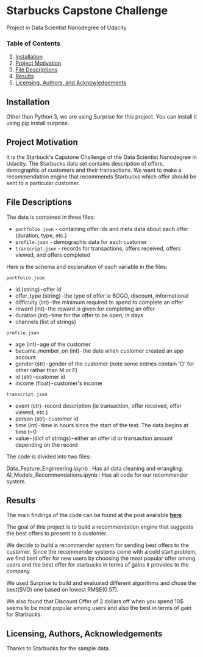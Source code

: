 # Starbucks Capstone Challenge
Project in Data Scientist Nanodegree of Udacity

### Table of Contents

1. [Installation](#installation)
2. [Project Motivation](#motivation)
3. [File Descriptions](#files)
4. [Results](#results)
5. [Licensing, Authors, and Acknowledgements](#licensing)

## Installation <a name="installation"></a>

Other than Python 3, we are using Surprise for this project. You can install it using pip install surprise.

## Project Motivation<a name="motivation"></a>

It is the Starbuck's Capstone Challenge of the Data Scientist Nanodegree in Udacity. The Starbucks data set contains description of offers, demographic of customers and their transactions. We want to make a recommendation engine that recommends Starbucks which offer should be sent to a particular customer.


## File Descriptions <a name="files"></a>


The data is contained in three files:
- `portfolio.json` - containing offer ids and meta data about each offer (duration, type, etc.)
- `profile.json` - demographic data for each customer
- `transcript.json` - records for transactions, offers received, offers viewed, and offers completed

Here is the schema and explanation of each variable in the files:

`portfolio.json`
- id (string) - offer id
- offer_type (string) - the type of offer ie BOGO, discount, informational
- difficulty (int) - the minimum required to spend to complete an offer
- reward (int) - the reward is given for completing an offer
- duration (int) - time for the offer to be open, in days
- channels (list of strings)

`profile.json`
- age (int) - age of the customer
- became_member_on (int) - the date when customer created an app account
- gender (str) - gender of the customer (note some entries contain 'O' for other rather than M or F)
- id (str) - customer id
- income (float) - customer's income

`transcript.json`
- event (str) - record description (ie transaction, offer received, offer viewed, etc.)
- person (str) - customer id
- time (int) - time in hours since the start of the test. The data begins at time t=0
- value - (dict of strings) - either an offer id or transaction amount depending on the record

The code is divided into two files:

Data_Feature_Engineering.ipynb : Has all data cleaning and wrangling.
AI_Models_Recommendations.ipynb  : Has all  code for our recommender system.

## Results<a name="results"></a>

The main findings of the code can be found at the post available **[here](https://medium.com/@hema.chhatpar/starbucks-anyone-29a406da3dc)**.

The goal of this project is to build a recommendation engine that suggests the best offers to present to a customer.

We decide to build a recommender system for sending best offers to the customer. Since the recommender systems come with a cold start problem, we find best offer for new users by choosing the most popular offer among users and the best offer for starbucks in terms of gains it provides to the company.

We used Surprise to build and evaluated different algorithms and chose the best(SVD) one based on lowest RMSE(0.57). 

We also found that Discount Offer of 2 dollars off when you spend 10$ seems to be most popular among users and also the best in terms of gain for Starbucks.

## Licensing, Authors, Acknowledgements<a name="licensing"></a>

Thanks to Starbucks for the sample data.
